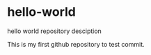 # hello-world
hello world repository desciption

This is my first github repository to test commit. 
